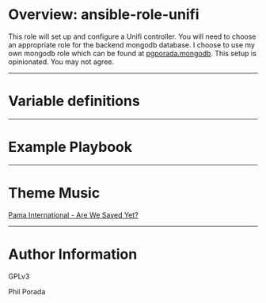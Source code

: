# Overview: ansible-role-unifi
This role will set up and configure a Unifi controller. You will need to choose an appropriate role for the backend mongodb database. I choose to use my own mongodb role which can be found at [pgporada.mongodb](https://github.com/pgporada/ansible-role-mongodb). This setup is opinionated. You may not agree.

- - - -

# Variable definitions

- - - -

# Example Playbook

- - - -
# Theme Music
[Pama International - Are We Saved Yet?](https://www.youtube.com/watch?v=WOpvATTvBGk)

- - - -
# Author Information
GPLv3

Phil Porada
